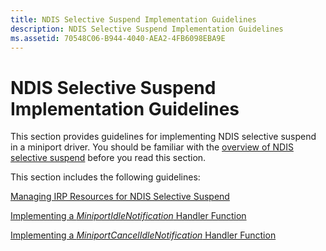 ```yaml
---
title: NDIS Selective Suspend Implementation Guidelines
description: NDIS Selective Suspend Implementation Guidelines
ms.assetid: 70548C06-B944-4040-AEA2-4FB6098EBA9E
---
```


# NDIS Selective Suspend Implementation Guidelines


This section provides guidelines for implementing NDIS selective suspend in a miniport driver. You should be familiar with the [overview of NDIS selective suspend](overview-of-ndis-selective-suspend.md) before you read this section.

This section includes the following guidelines:

[Managing IRP Resources for NDIS Selective Suspend](managing-irp-resources-for-ndis-selective-suspend.md)

[Implementing a *MiniportIdleNotification* Handler Function](implementing-a-miniportidlenotification-handler-function.md)

[Implementing a *MiniportCancelIdleNotification* Handler Function](implementing-a-miniportcancelidlenotification-handler-function.md)

 

 





